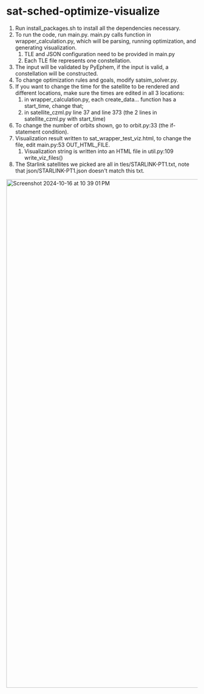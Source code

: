 # sat-sched-optimize-visualize

1. Run install_packages.sh to install all the dependencies necessary. 
2. To run the code, run main.py. main.py calls function in wrapper_calculation.py, which will be parsing, running optimization, and generating visualization.
    1. TLE and JSON configuration need to be provided in main.py
    2. Each TLE file represents one constellation. 
3. The input will be validated by PyEphem, if the input is valid, a constellation will be constructed.
4. To change optimization rules and goals, modify satsim_solver.py. 
5. If you want to change the time for the satellite to be rendered and different locations, make sure the times are edited in all 3 locations:
    1. in wrapper_calculation.py, each create_data... function has a start_time, change that; 
    2. in satellite_czml.py line 37 and line 373 (the 2 lines in satellite_czml.py with start_time)
6. To change the number of orbits shown, go to orbit.py:33 (the if-statement condition). 
7. Visualization result written to sat_wrapper_test_viz.html, to change the file, edit main.py:53 OUT_HTML_FILE.
    1. Visualization string is written into an HTML file in util.py:109 write_viz_files()
9. The Starlink satellites we picked are all in tles/STARLINK-PT1.txt, note that json/STARLINK-PT1.json doesn't match this txt. 
<img width="1334" alt="Screenshot 2024-10-16 at 10 39 01 PM" src="https://github.com/user-attachments/assets/d96b4859-5142-46e9-99e6-2022c2e17198">
